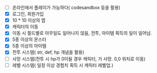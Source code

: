 - [ ] 온라인에서 플레이가 가능하다( codesandbox 등을 활용)
- [x] 로그인, 회원가입
- [x] 10 \* 10 이상의 맵
- [x] 캐릭터의 이동
- [x] 이동 시 필드별로 아무일도 일어나지 않음, 전투, 아이템 획득의 일이 일어남.
- [x] 5종 이상의 몬스터
- [x] 5종 이상의 아이템
- [x] 전투 시스템( str, def, hp 개념을 활용)
- [ ] 사망 시스템(전투 시 hp가 0이될 경우 캐릭터, 가 사망. 0,0 위치로 이동)
- [ ] 레벨 시스템( 일정 이상 경험치 획득 시 캐릭터 레벨업.)
